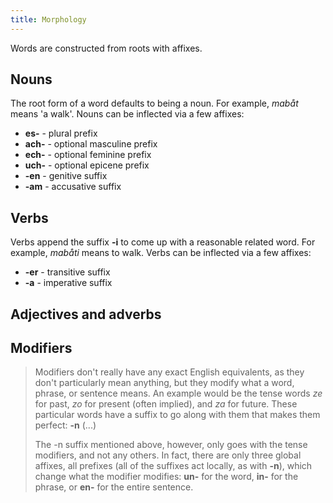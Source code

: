 ```yaml
---
title: Morphology
---
```


Words are constructed from roots with affixes.

## Nouns

The root form of a word defaults to being a noun. For example, *mabåt* means 'a walk'. Nouns can be inflected via a few affixes:

* **es-** - plural prefix
* **ach-** - optional masculine prefix
* **ech-** - optional feminine prefix
* **uch-** - optional epicene prefix
* **-en** - genitive suffix
* **-am** - accusative suffix

## Verbs

Verbs append the suffix **-i** to come up with a reasonable related word. For example, *mabåti* means to walk. Verbs can be inflected via a few affixes:

* **-er** - transitive suffix
* **-a** - imperative suffix

## Adjectives and adverbs

## Modifiers

> Modifiers don't really have any exact English equivalents, as they don't particularly mean anything, but they modify what a word, phrase, or sentence means. An example would be the tense words *ze* for past, *zo* for present (often implied), and *za* for future. These particular words have a suffix to go along with them that makes them perfect: **-n** (...)
>
> The -n suffix mentioned above, however, only goes with the tense modifiers, and not any others. In fact, there are only three global affixes, all prefixes (all of the suffixes act locally, as with **-n**), which change what the modifier modifies: **un-** for the word, **in-** for the phrase, or **en-** for the entire sentence.
